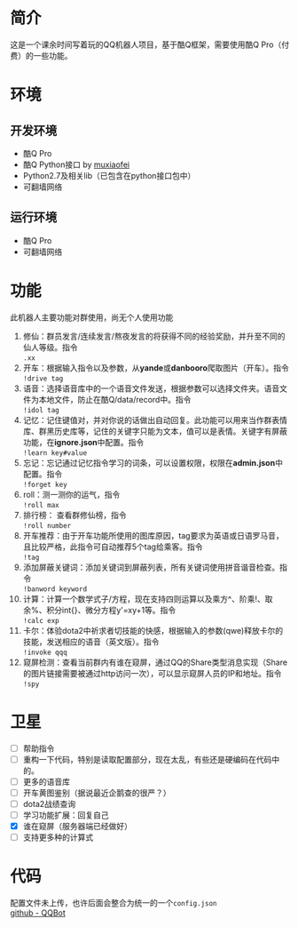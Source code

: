 
# 简介
这是一个课余时间写着玩的QQ机器人项目，基于酷Q框架，需要使用酷Q Pro（付费）的一些功能。  

# 环境
## 开发环境
* 酷Q Pro
* 酷Q Python接口 by [muxiaofei](http://git.oschina.net/muxiaofei/cq_python_sdk)
* Python2.7及相关lib（已包含在python接口包中）
* 可翻墙网络  
## 运行环境
* 酷Q Pro
* 可翻墙网络

# 功能
此机器人主要功能对群使用，尚无个人使用功能
1. 修仙：群员发言/连续发言/熬夜发言的将获得不同的经验奖励，并升至不同的仙人等级。指令  
`.xx`
2. 开车：根据输入指令以及参数，从**yande**或**danbooro**爬取图片（开车）。指令  
`!drive tag`
3. 语音：选择语音库中的一个语音文件发送，根据参数可以选择文件夹。语音文件为本地文件，防止在酷Q/data/record中。指令  
`!idol tag`
4. 记忆：记住键值对，并对你说的话做出自动回复。此功能可以用来当作群表情库、群黑历史库等，记住的关键字只能为文本，值可以是表情。关键字有屏蔽功能，在**ignore.json**中配置。指令  
`!learn key#value`
5. 忘记：忘记通过记忆指令学习的词条，可以设置权限，权限在**admin.json**中配置。指令  
`!forget key`
6. roll：测一测你的运气，指令  
`!roll max`
7. 排行榜： 查看群修仙榜，指令  
`!roll number`
8. 开车推荐：由于开车功能所使用的图库原因，tag要求为英语或日语罗马音，且比较严格，此指令可自动推荐5个tag给乘客。指令  
`!tag`
9. 添加屏蔽关键词：添加关键词到屏蔽列表，所有关键词使用拼音谐音检查。指令  
`!banword keyword`
10. 计算：计算一个数学式子/方程，现在支持四则运算以及乘方^、阶乘!、取余%、积分int{}、微分方程y'=xy+1等。指令  
`!calc exp`
11. 卡尔：体验dota2中祈求者切技能的快感，根据输入的参数(qwe)释放卡尔的技能，发送相应的语音（英文版）。指令  
`!invoke qqq`  
12. 窥屏检测：查看当前群内有谁在窥屏，通过QQ的Share类型消息实现（Share的图片链接需要被通过http访问一次），可以显示窥屏人员的IP和地址。指令  
`!spy`
# 卫星
- [ ] 帮助指令
- [ ] 重构一下代码，特别是读取配置部分，现在太乱，有些还是硬编码在代码中的。
- [ ] 更多的语音库
- [ ] 开车黄图鉴别（据说最近企鹅查的很严？）
- [ ] dota2战绩查询
- [ ] 学习功能扩展：回复自己
- [x] 谁在窥屏（服务器端已经做好）
- [ ] 支持更多种的计算式
# 代码
配置文件未上传，也许后面会整合为统一的一个`config.json`  
[github - QQBot](https://github.com/yanjiasen4/QQBot)
